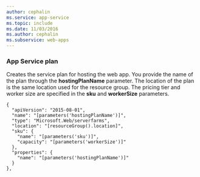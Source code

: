 ```yaml
---
author: cephalin
ms.service: app-service
ms.topic: include
ms.date: 11/03/2016
ms.author: cephalin
ms.subservice: web-apps
---
```

### App Service plan

Creates the service plan for hosting the web app. You provide the name of the plan through the **hostingPlanName** parameter. The location of the plan is the same location used for the resource group. The pricing tier and worker size are specified in the **sku** and **workerSize** parameters.

```config
{
  "apiVersion": "2015-08-01",
  "name": "[parameters('hostingPlanName')]",
  "type": "Microsoft.Web/serverfarms",
  "location": "[resourceGroup().location]",
  "sku": {
    "name": "[parameters('sku')]",
    "capacity": "[parameters('workerSize')]"
  },
  "properties": {
    "name": "[parameters('hostingPlanName')]"
  }
},
```
